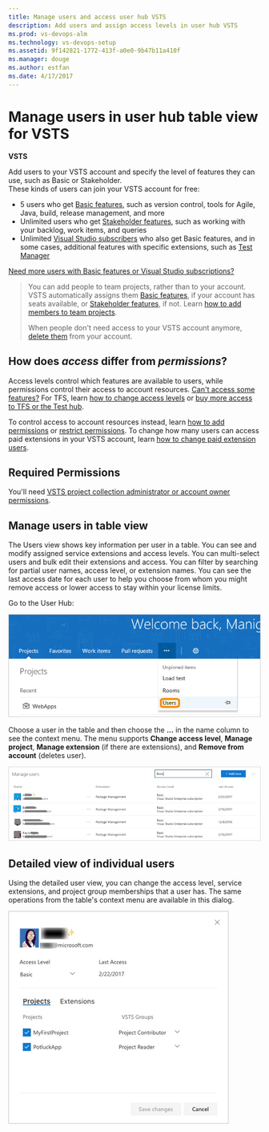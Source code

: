 ```yaml
---
title: Manage users and access user hub VSTS
description: Add users and assign access levels in user hub VSTS 
ms.prod: vs-devops-alm
ms.technology: vs-devops-setup
ms.assetid: 9f142821-1772-413f-a0e0-9b47b11a410f
ms.manager: douge
ms.author: estfan
ms.date: 4/17/2017
---
```


#	Manage users in user hub table view for VSTS

**VSTS**

Add users to your VSTS account and specify the level of features they can use, such as Basic or Stakeholder.  
These kinds of users can join your VSTS account for free:

*	5 users who get [Basic features](https://www.visualstudio.com/team-services/compare-features/), 
such as version control, tools for Agile, Java, build, release management, and more
*	Unlimited users who get [Stakeholder features](https://www.visualstudio.com/team-services/compare-features/), 
such as working with your backlog, work items, and queries
*	Unlimited [Visual Studio subscribers](https://www.visualstudio.com/team-services/compare-features/) 
who also get Basic features, and in some cases, additional features with specific extensions, such as 
[Test Manager](https://marketplace.visualstudio.com/items?itemName=ms.vss-testmanager-web) 

[Need more users with Basic features or Visual Studio subscriptions?](../billing/buy-basic-access-add-users.md)


> You can add people to team projects, 
> rather than to your account. VSTS automatically assigns them 
> [Basic features](https://www.visualstudio.com/team-services/compare-features/), 
> if your account has seats available, 
> or [Stakeholder features](https://www.visualstudio.com/team-services/compare-features/), 
> if not. Learn [how to add members to team projects](add-team-members-vs.md).
>
> When people don't need access to your VSTS account anymore, [delete them](delete-account-users.md) from your account. 


## How does *access* differ from *permissions*?

Access levels control which features are available to users, while permissions control their access to account resources. 
[Can't access some features?](faq-add-delete-users.md#feature-access) 
For TFS, learn [how to change access levels](../security/change-access-levels.md) 
or [buy more access to TFS or the Test hub](../billing/buy-access-tfs-test-hub.md). 

To control access to account resources instead, learn [how to add permissions](add-users.md) or 
[restrict permissions](restrict-access-tfs.md).  To change how many users can access paid extensions in your 
VSTS account, 
learn [how to change paid extension users](../billing/change-number-paid-extension-users.md).


## Required Permissions

You'll need [VSTS project collection administrator or account owner permissions](faq-add-delete-users.md#find-owner). 


##	Manage users in table view

The Users view shows key information per user in a table. You can see and modify assigned service extensions and 
access levels.  You can multi-select users and bulk edit their extensions and access.  You can filter by searching for 
partial user names, access level, or extension names.  You can see the last access date for each user to help you choose 
from whom you might remove access or lower access to stay within your license limits.

Go to the User Hub:

![go to the user hub](_img/_shared/users-hub-updated.png)

Choose a user in the table and then choose the **...** in the name column to see the context menu.  The menu supports **Change access level**, **Manage project**, **Manage extension** (if there are extensions), and **Remove from account** (deletes user).

![Account level table of users with key information per user](_img/user-hub/acct-level-users.png)


##	Detailed view of individual users

Using the detailed user view, you can change the access level, service extensions, and project group memberships that 
a user has. The same operations from the table's context menu are available in this dialog.

![User details view](_img/user-hub/user-details.png)


